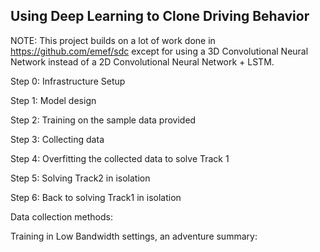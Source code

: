 Using Deep Learning to Clone Driving Behavior
---------------------------------------------

NOTE: This project builds on a lot of work done in https://github.com/emef/sdc except for
using a 3D Convolutional Neural Network instead of a 2D Convolutional Neural Network + LSTM.

Step 0: Infrastructure Setup

Step 1: Model design

Step 2: Training on the sample data provided

Step 3: Collecting data

Step 4: Overfitting the collected data to solve Track 1

Step 5: Solving Track2 in isolation

Step 6: Back to solving Track1 in isolation

Data collection methods:

Training in Low Bandwidth settings, an adventure summary:



